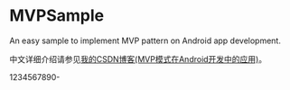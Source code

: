 # MVPSample
An easy sample to implement MVP pattern on Android app development.</br>  

中文详细介绍请参见[我的CSDN博客(MVP模式在Android开发中的应用)](http://blog.csdn.net/vector_yi/article/details/24719873)。

1234567890-
